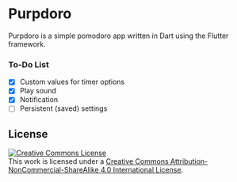 # Purpdoro

Purpdoro is a simple pomodoro app written in Dart using the Flutter framework.

### To-Do List

- [x] Custom values for timer options
- [x] Play sound
- [x] Notification
- [ ] Persistent (saved) settings

## License

<a rel="license" href="http://creativecommons.org/licenses/by-nc-sa/4.0/"><img alt="Creative Commons License" style="border-width:0" src="https://i.creativecommons.org/l/by-nc-sa/4.0/88x31.png" /></a><br />This work is licensed under a <a rel="license" href="http://creativecommons.org/licenses/by-nc-sa/4.0/">Creative Commons Attribution-NonCommercial-ShareAlike 4.0 International License</a>.